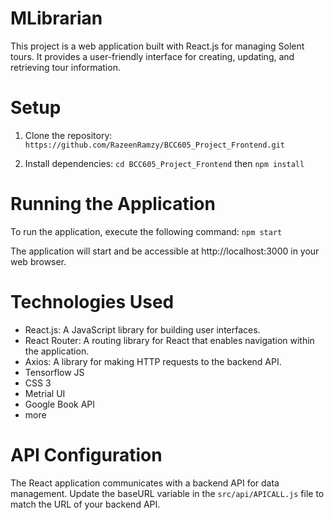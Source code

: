 # MLibrarian

This project is a web application built with React.js for managing Solent tours. It provides a user-friendly interface for creating, updating, and retrieving tour information.


# Setup
1. Clone the repository: `https://github.com/RazeenRamzy/BCC605_Project_Frontend.git`

2. Install dependencies: `cd BCC605_Project_Frontend` then `npm install`


# Running the Application
To run the application, execute the following command: `npm start`

The application will start and be accessible at http://localhost:3000 in your web browser.


# Technologies Used
- React.js: A JavaScript library for building user interfaces.
- React Router: A routing library for React that enables navigation within the application.
- Axios: A library for making HTTP requests to the backend API.
- Tensorflow JS
- CSS 3
- Metrial UI
- Google Book API
- more


# API Configuration
The React application communicates with a backend API for data management. Update the baseURL variable in the `src/api/APICALL.js` file to match the URL of your backend API.

